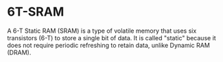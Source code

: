 # 6T-SRAM
A 6-T Static RAM (SRAM) is a type of volatile memory that uses six transistors (6-T) to store a single bit of data. It is called "static" because it does not require periodic refreshing to retain data, unlike Dynamic RAM (DRAM).
